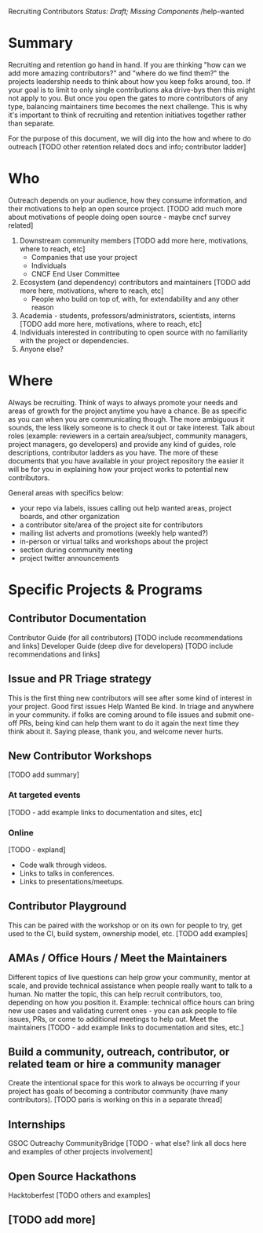 Recruiting Contributors
*Status: Draft; Missing Components*
/help-wanted

# Summary 

Recruiting and retention go hand in hand. If you are thinking "how can we add more amazing contributors?" and "where do we find them?" the projects leadership needs to think about how you keep folks around, too. If your goal is to limit to only single contributions aka drive-bys then this might not apply to you. But once you open the gates to more contributors of any type, balancing maintainers time becomes the next challenge. This is why it's important to think of recruiting and retention initiatives together rather than separate. 

For the purpose of this document, we will dig into the how and where to do outreach [TODO other retention related docs and info; contributor ladder]

# Who
Outreach depends on your audience, how they consume information, and their motivations to help an open source project.  [TODO add much more about motivations of people doing open source - maybe cncf survey related]

1. Downstream community members
   [TODO add more here, motivations, where to reach, etc]
   - Companies that use your project
   - Individuals
   - CNCF End User Committee 
2. Ecosystem (and dependency) contributors and maintainers
   [TODO add more here, motivations, where to reach, etc]
   - People who build on top of, with, for extendability and any other reason
3. Academia - students, professors/administrators, scientists, interns
   [TODO add more here, motivations, where to reach, etc]
4. Individuals interested in contributing to open source with no familiarity with the project or dependencies. 
5. Anyone else? 

# Where
Always be recruiting. Think of ways to always promote your needs and areas of growth for the project anytime you have a chance. Be as specific as you can when you are communicating though. The more ambiguous it sounds, the less likely someone is to check it out or take interest. Talk about roles (example: reviewers in a certain area/subject, community managers, project managers, go developers) and provide any kind of guides, role descriptions, contributor ladders as you have. The more of these documents that you have available in your project repository the easier it will be for you in explaining how your project works to potential new contributors. 

General areas with specifics below:
- your repo via labels, issues calling out help wanted areas, project boards, and other organization
- a contributor site/area of the project site for contributors
- mailing list adverts and promotions (weekly help wanted?)
- in-person or virtual talks and workshops about the project
- section during community meeting 
- project twitter announcements 

# Specific Projects & Programs 

## Contributor Documentation
Contributor Guide (for all contributors)
[TODO include recommendations and links]
Developer Guide (deep dive for developers)
[TODO include recommendations and links]


## Issue and PR Triage strategy 
This is the first thing new contributors will see after some kind of interest in your project.
Good first issues
Help Wanted
Be kind.
In triage and anywhere in your community. if folks are coming around to file issues and submit one-off PRs, being kind can help them want to do it again the next time they think about it. Saying please, thank you, and welcome never hurts. 


## New Contributor Workshops
[TODO add summary]

### At targeted events
[TODO - add example links to documentation and sites, etc]

### Online 
[TODO - expland]

* Code walk through videos.
* Links to talks in conferences.
* Links to presentations/meetups.

## Contributor Playground
This can be paired with the workshop or on its own for people to try, get used to the CI, build system, ownership model, etc. 
[TODO add examples]

## AMAs / Office Hours / Meet the Maintainers
Different topics of live questions can help grow your community, mentor at scale, and provide technical assistance when people really want to talk to a human. No matter the topic, this can help recruit contributors, too, depending on how you position it. 
Example: technical office hours can bring new use cases and validating current ones - you can ask people to file issues, PRs, or come to additional meetings to help out. 
Meet the maintainers
[TODO - add example links to documentation and sites, etc.]

## Build a community, outreach, contributor, or related team or hire a community manager
Create the intentional space for this work to always be occurring if your project has goals of becoming a contributor community (have many contributors). [TODO paris is working on this in a separate thread]

## Internships

GSOC
Outreachy
CommunityBridge
[TODO - what else? link all docs here and examples of other projects involvement] 

## Open Source Hackathons

Hacktoberfest
[TODO others and examples]

## [TODO add more]
